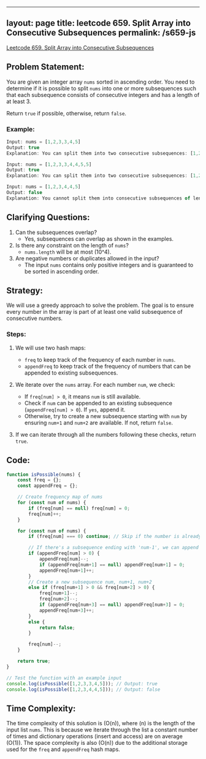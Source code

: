 
---
layout: page
title: leetcode 659. Split Array into Consecutive Subsequences
permalink: /s659-js
---
[Leetcode 659. Split Array into Consecutive Subsequences](https://algoadvance.github.io/algoadvance/l659)
## Problem Statement:

You are given an integer array `nums` sorted in ascending order. You need to determine if it is possible to split `nums` into one or more subsequences such that each subsequence consists of consecutive integers and has a length of at least 3.

Return `true` if possible, otherwise, return `false`.

### Example:
```javascript
Input: nums = [1,2,3,3,4,5]
Output: true
Explanation: You can split them into two consecutive subsequences: [1,2,3,3,4,5] => [1,2,3] and [3,4,5].

Input: nums = [1,2,3,3,4,4,5,5]
Output: true
Explanation: You can split them into two consecutive subsequences: [1,2,3,4,5] and [3,4,5].

Input: nums = [1,2,3,4,4,5]
Output: false
Explanation: You cannot split them into consecutive subsequences of length 3.
```

## Clarifying Questions:
1. Can the subsequences overlap? 
   - Yes, subsequences can overlap as shown in the examples.
2. Is there any constraint on the length of `nums`?
   - `nums.length` will be at most \(10^4\).
3. Are negative numbers or duplicates allowed in the input?
   - The input `nums` contains only positive integers and is guaranteed to be sorted in ascending order.

## Strategy:

We will use a greedy approach to solve the problem. The goal is to ensure every number in the array is part of at least one valid subsequence of consecutive numbers.

### Steps:
1. We will use two hash maps:
   - `freq` to keep track of the frequency of each number in `nums`.
   - `appendFreq` to keep track of the frequency of numbers that can be appended to existing subsequences.

2. We iterate over the `nums` array. For each number `num`, we check:
   - If `freq[num] > 0`, it means `num` is still available.
   - Check if `num` can be appended to an existing subsequence (`appendFreq[num] > 0`). If `yes`, append it.
   - Otherwise, try to create a new subsequence starting with `num` by ensuring `num+1` and `num+2` are available. If not, return `false`.

3. If we can iterate through all the numbers following these checks, return `true`.

## Code:
```javascript
function isPossible(nums) {
    const freq = {};
    const appendFreq = {};

    // Create frequency map of nums
    for (const num of nums) {
        if (freq[num] == null) freq[num] = 0;
        freq[num]++;
    }

    for (const num of nums) {
        if (freq[num] === 0) continue; // Skip if the number is already used

        // If there's a subsequence ending with 'num-1', we can append 'num' to it
        if (appendFreq[num] > 0) {
            appendFreq[num]--;
            if (appendFreq[num+1] == null) appendFreq[num+1] = 0;
            appendFreq[num+1]++;
        } 
        // Create a new subsequence num, num+1, num+2
        else if (freq[num+1] > 0 && freq[num+2] > 0) {
            freq[num+1]--;
            freq[num+2]--;
            if (appendFreq[num+3] == null) appendFreq[num+3] = 0;
            appendFreq[num+3]++;
        } 
        else {
            return false;
        }

        freq[num]--;
    }

    return true;
}

// Test the function with an example input
console.log(isPossible([1,2,3,3,4,5])); // Output: true
console.log(isPossible([1,2,3,4,4,5])); // Output: false
```

## Time Complexity:

The time complexity of this solution is \(O(n)\), where \(n\) is the length of the input list `nums`. This is because we iterate through the list a constant number of times and dictionary operations (insert and access) are on average \(O(1)\). The space complexity is also \(O(n)\) due to the additional storage used for the `freq` and `appendFreq` hash maps.